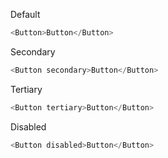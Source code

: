 Default

```js
<Button>Button</Button>
```

Secondary

```js
<Button secondary>Button</Button>
```

Tertiary

```js
<Button tertiary>Button</Button>
```

Disabled

```js
<Button disabled>Button</Button>
```
